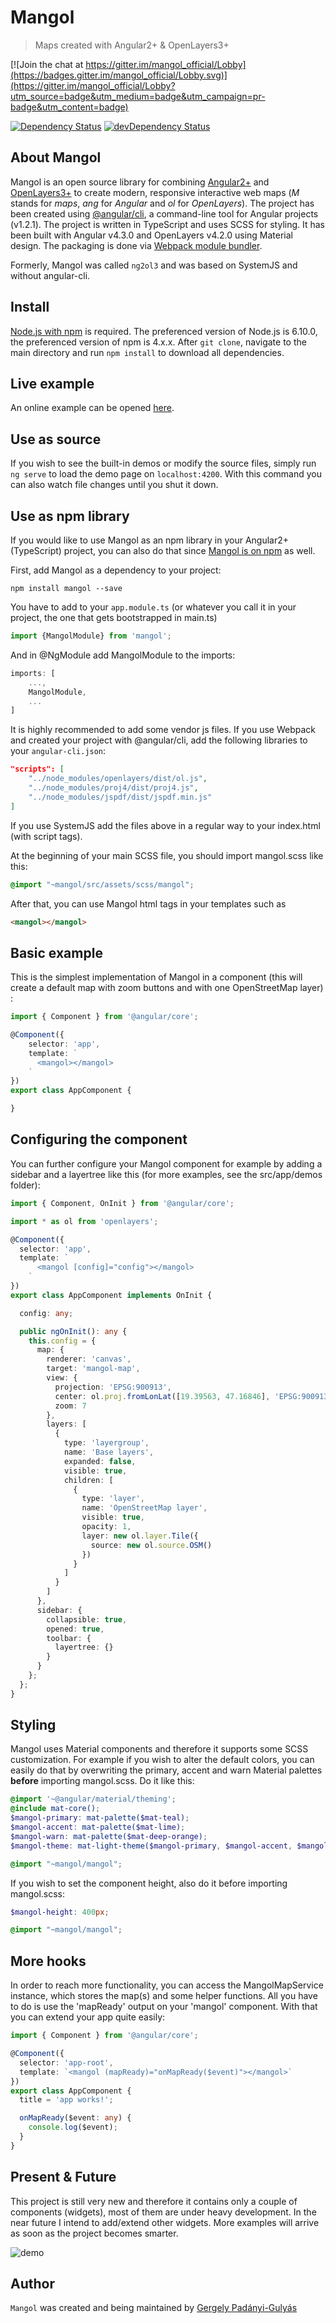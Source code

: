 # Mangol
> Maps created with Angular2+ & OpenLayers3+

[![Join the chat at https://gitter.im/mangol_official/Lobby](https://badges.gitter.im/mangol_official/Lobby.svg)](https://gitter.im/mangol_official/Lobby?utm_source=badge&utm_medium=badge&utm_campaign=pr-badge&utm_content=badge)

[![Dependency Status](https://david-dm.org/fegyi001/mangol.svg)](https://david-dm.org/fegyi001/mangol)
[![devDependency Status](https://david-dm.org/fegyi001/mangol/dev-status.svg)](https://david-dm.org/fegyi001/mangol#info=devDependencies)

## About Mangol
Mangol is an open source library for combining [Angular2+](https://angular.io/) and [OpenLayers3+](https://openlayers.org/) to create modern, responsive interactive web maps (_M_ stands for _maps_, _ang_ for _Angular_ and _ol_ for _OpenLayers_). The project has been created using [@angular/cli](https://cli.angular.io/), a command-line tool for Angular projects (v1.2.1). The project is written in TypeScript and uses SCSS for styling. It has been built with Angular v4.3.0 and OpenLayers v4.2.0 using Material design. The packaging is done via [Webpack module bundler](https://webpack.github.io/).

Formerly, Mangol was called `ng2ol3` and was based on SystemJS and without angular-cli.

## Install
[Node.js with npm](https://nodejs.org/en/download/) is required. The preferenced version of Node.js is 6.10.0, the preferenced version of npm is 4.x.x. After `git clone`, navigate to the main directory and run ```npm install``` to download all dependencies.

## Live example
An online example can be opened [here](http://188.166.116.137/mangol).

## Use as source

If you wish to see the built-in demos or modify the source files, simply run ```ng serve``` to load the demo page on ```localhost:4200```. With this command you can also watch file changes until you shut it down. 

## Use as npm library

If you would like to use Mangol as an npm library in your Angular2+ (TypeScript) project, you can also do that since [Mangol is on npm](https://www.npmjs.com/package/mangol) as well.

First, add Mangol as a dependency to your project: 
```batch
npm install mangol --save 
```

You have to add to your `app.module.ts` (or whatever you call it in your project, the one that gets bootstrapped in main.ts) 

```typescript
import {MangolModule} from 'mangol';
```

And in @NgModule add MangolModule to the imports:

```typescript
imports: [
    ...,
    MangolModule,
    ...
]
```

It is highly recommended to add some vendor js files. If you use Webpack and created your project with @angular/cli, add the following libraries to your `angular-cli.json`:

```json
"scripts": [
    "../node_modules/openlayers/dist/ol.js",
    "../node_modules/proj4/dist/proj4.js",
    "../node_modules/jspdf/dist/jspdf.min.js"
]
```
If you use SystemJS add the files above in a regular way to your index.html (with script tags).

At the beginning of your main SCSS file, you should import mangol.scss like this:
```scss
@import "~mangol/src/assets/scss/mangol";
```

After that, you can use Mangol html tags in your templates such as
```html
<mangol></mangol>
``` 

## Basic example

This is the simplest implementation of Mangol in a component (this will create a default map with zoom buttons and with one OpenStreetMap layer) :
```typescript
import { Component } from '@angular/core';

@Component({
    selector: 'app',
    template: `
      <mangol></mangol>
    `
})
export class AppComponent {

}
```

## Configuring the component

You can further configure your Mangol component for example by adding a sidebar and a layertree like this (for more examples, see the src/app/demos folder):
```typescript
import { Component, OnInit } from '@angular/core';

import * as ol from 'openlayers';

@Component({
  selector: 'app',
  template: `
      <mangol [config]="config"></mangol>
    `
})
export class AppComponent implements OnInit {

  config: any;

  public ngOnInit(): any {
    this.config = {
      map: {
        renderer: 'canvas',
        target: 'mangol-map',
        view: {
          projection: 'EPSG:900913',
          center: ol.proj.fromLonLat([19.39563, 47.16846], 'EPSG:900913'),
          zoom: 7
        },
        layers: [
          {
            type: 'layergroup',
            name: 'Base layers',
            expanded: false,
            visible: true,
            children: [
              {
                type: 'layer',
                name: 'OpenStreetMap layer',
                visible: true,
                opacity: 1,
                layer: new ol.layer.Tile({
                  source: new ol.source.OSM()
                })
              }
            ]
          }
        ]
      },
      sidebar: {
        collapsible: true,
        opened: true,
        toolbar: {
          layertree: {}
        }
      }
    };
  };
}
```

## Styling
Mangol uses Material components and therefore it supports some SCSS customization. For example if you wish to alter the default colors, you can easily do that by overwriting the primary, accent and warn Material palettes <b>before</b> importing mangol.scss. Do it like this:
```scss
@import '~@angular/material/theming';
@include mat-core();
$mangol-primary: mat-palette($mat-teal);
$mangol-accent: mat-palette($mat-lime);
$mangol-warn: mat-palette($mat-deep-orange);
$mangol-theme: mat-light-theme($mangol-primary, $mangol-accent, $mangol-warn);

@import "~mangol/mangol";
```

If you wish to set the component height, also do it before importing mangol.scss:
```scss
$mangol-height: 400px;

@import "~mangol/mangol";
```

## More hooks

In order to reach more functionality, you can access the MangolMapService instance, which stores the map(s) and some helper functions. All you have to do is use the 'mapReady' output on your 'mangol' component. With that you can extend your app quite easily:

```typescript
import { Component } from '@angular/core';

@Component({
  selector: 'app-root',
  template: `<mangol (mapReady)="onMapReady($event)"></mangol>`
})
export class AppComponent {
  title = 'app works!';

  onMapReady($event: any) {
    console.log($event);
  }
}
```

## Present & Future
This project is still very new and therefore it contains only a couple of components (widgets), most of them are under heavy development. In the near future I intend to add/extend other widgets. More examples will arrive as soon as the project becomes smarter.

![demo](src/assets/img/screenshots/demo-map_20170403.png)

## Author
```Mangol``` was created and being maintained by [Gergely Padányi-Gulyás](http://gpadanyig.com)
